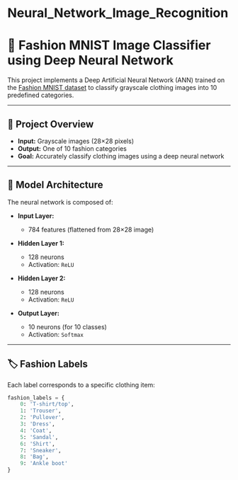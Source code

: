 # Neural_Network_Image_Recognition
# 🧠 Fashion MNIST Image Classifier using Deep Neural Network

This project implements a Deep Artificial Neural Network (ANN) trained on the [Fashion MNIST dataset](https://github.com/zalandoresearch/fashion-mnist) to classify grayscale clothing images into 10 predefined categories.

---

## 🧾 Project Overview

- **Input:** Grayscale images (28×28 pixels)
- **Output:** One of 10 fashion categories
- **Goal:** Accurately classify clothing images using a deep neural network

---

## 🧠 Model Architecture

The neural network is composed of:

- **Input Layer:**  
  - 784 features (flattened from 28×28 image)
  
- **Hidden Layer 1:**  
  - 128 neurons  
  - Activation: `ReLU`

- **Hidden Layer 2:**  
  - 128 neurons  
  - Activation: `ReLU`

- **Output Layer:**  
  - 10 neurons (for 10 classes)  
  - Activation: `Softmax`

---

## 🏷️ Fashion Labels

Each label corresponds to a specific clothing item:

```python
fashion_labels = {
    0: 'T-shirt/top',
    1: 'Trouser',
    2: 'Pullover',
    3: 'Dress',
    4: 'Coat',
    5: 'Sandal',
    6: 'Shirt',
    7: 'Sneaker',
    8: 'Bag',
    9: 'Ankle boot'
}
